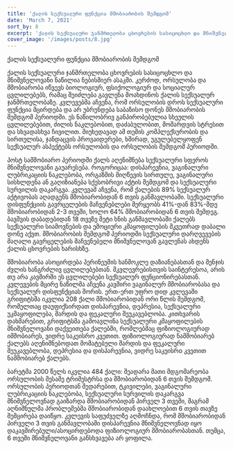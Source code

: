 ```yaml
---
title: 'ქალის სექსუალური ფუნქცია მშობიარობის შემდგომ'
date: 'March 7, 2021'
sort_by: 8
excerpt: 'ქალის სექსუალური ჯანმრთელობა ცხოვრების სასიცოცხლო და მნიშვნელოვანი ნაწილია ნებისმიერ ასაკში.'
cover_image: '/images/posts/8.jpg'
---
```


ქალის სექსუალური ფუნქცია მშობიარობის შემდგომ
 
ქალის სექსუალური ჯანმრთელობა ცხოვრების სასიცოცხლო და მნიშვნელოვანი ნაწილია ნებისმიერ ასაკში. კერძოდ, ორსულობა და მშობიარობა იწვევს ბიოლოგიურ, ფსიქოლოგიურ და სოციალურ ცვლილებებს, რამაც შეიძლება გავლენა მოახდინოს ქალის სექსუალურ ჯანმრთელობაზე. კვლევებმა აჩვენა, რომ ორსულობის დროს სექსუალური ფუნქცია მცირდება და არ უბრუნდება საბაზისო დონეს მშობიარობის შემდგომ პერიოდში. ეს ნაწილობრივ განპირობებულია სხეულის ცვლილებებით, ძილის ნაკლებობით, დაძაბულობით, მოშარდვის სტრესით და სხვადასხვა ჩივილით. მიუხედავად ამ თემის კომპლექსურობის და სირთულისა, ჯანდაცვის პროვაიდერები, ხშირად, უგულებელყოფენ სექსუალურ ასპექტებს ორსულობის და ორსულობის შემდგომ პერიოდში. 

პოსტ სამშობიარო პერიოდში ქალს აღენიშნება სექსუალური სფეროს მნიშვნელოვანი გაუარესება. როგორიცაა: დისპარევნია, ვაგინალური ლუბრიკაციის ნაკლებობა, ორგაზმის მიღწევის სირთულე, ვაგინალური სისხლდენა ან გაღიზიანება სქესობრივი აქტის შემდგომ და სექსუალური სურვილის დაკარგვა. კვლევამ აჩვენა, რომ ქალების 89% სექსუალურ აქტივობას აღადგენს მშობიარობიდან 6 თვის განმავლობაში. სექსუალური დისფუნქციის გავრცელების მაჩვენებლები მერყეობს 41%-დან 83%-მდე მშობიარობიდან 2-3 თვეში, ხოლო 64% მშობიარობიდან 6 თვის შემდეგ. ბავშვის დაბადებიდან 18 თვეზე მეტი ხნის განმავლობაში ქალებს სექსუალური სიამოვნების და ემოციური კმაყოფილების მკვეთრად დაბალი დონე აქვთ. მშობიარობის შემდგომ პერიოდში სექსუალური დარღვევების მაღალი გავრცელების მაჩვენებელი მნიშვნელოვან გავლენას ახდენს ქალის ცხოვრების ხარისხზე. 

მშობიარობა ასოცირდება პერინეუმის ხანმოკლე დაზიანებასთან და მენჯის ძვლის ხანგრძლივ ცვლილებებთან. მკვლევრებისთვის საინტერესოა, არის თუ არა კავშირში ეს ცვლილებები სექსუალურ ფუნციონირებასთან. კვლევების მცირე ნაწილმა აჩვენა კავშირი ვაგინალურ მშობიარობასა და სექსუალურ დისფუნქციას შორის. ერთ-ერთ უფრო დიდ კვლევაში გრიფიტსმა იკვლია 208 ქალი მშობიარობიდან ორი წლის შემდგომ, რომელთაც დაუფიქსირდათ დისპარევნია, დეპრესია, სექსუალური უკმაყოფილება, შარდის და ფეკალური შეუკავებლობა. კითხვარის დახმარებით, გრიფიტსმა გამოავლინა სექსუალური კმაყოფილების მნიშვნელოვანი დაქვეითება ქალებში, რომლებმაც ფიზიოლოგიურად იმშობიარეს, ვიდრე საკეისრო კვეთით. ფიზიოლოგიურად ნამშობიარებ ქალებს აღენიშნებოდათ მომატებული შარდის და ფეკალური შეუკავებლობა, დეპრესია და დისპარევნია, ვიდრე საკეისრo კვეთით ნამშობიარებ ქალებს.

ბარეტმა 2000 წელს იკვლია 484 ქალი: შეადარა მათი მდგომარეობა ორსულობის მესამე ტრიმესტრსა და მშობიარობიდან 6 თვის შემდგომ. ორსულობის პერიოდთან შედარებით, ტკივილები, ვაგინალური ლუბრიკაციის ნაკლებობა, სექსუალური სურვილის დაკარგვა მნიშვნელოვნად გაიზარდა მშობიარობიდან პირველ 3 თვეში, მაგრამ აღნიშნულმა პრობლემებმა მშობიარობიდან დაახლოებით 6 თვის თავზე შემცირება დაიწყო. კვლევის საფუძველზე აღმოჩნდა, რომ მშობიარობიდან პირველი 3 თვის განმავლობაში დისპარევნია მნიშვნელოვნად იყო დაკავშირებული/ასოცირდებოდა ფიზიოლოგიურ მშობიარობასთან.  თუმცა, 6 თვეში მნიშვნელოვანი განსხვავება არ ყოფილა.




